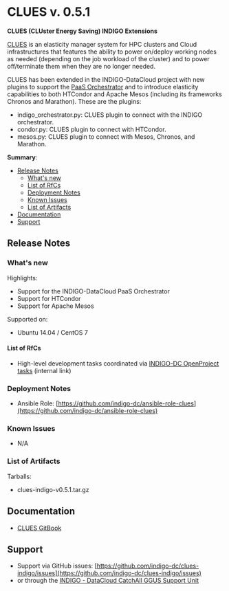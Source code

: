 # CLUES v. 0.5.1

**CLUES (CLUster Energy Saving) INDIGO Extensions**

[CLUES](https://github.com/grycap/clues) is an elasticity manager system for HPC clusters and Cloud infrastructures that features the ability to power on/deploy working nodes as needed (depending on the job workload of the cluster) and to power off/terminate them when they are no longer needed.

CLUES has been extended in the INDIGO-DataCloud project with new plugins to support the [PaaS Orchestrator](https://github.com/indigo-dc/orchestrator) and to introduce elasticity capabilities to both HTCondor and Apache Mesos (including its frameworks Chronos and Marathon). These are the plugins:

* indigo_orchestrator.py: CLUES plugin to connect with the INDIGO orchestrator.
* condor.py: CLUES plugin to connect with HTCondor.
* mesos.py: CLUES plugin to connect with Mesos, Chronos, and Marathon.

**Summary**:
* [Release Notes](#id1)
  * [What's new](#id2)
  * [List of RfCs](#id3)
  * [Deployment Notes](#id4)
  * [Known Issues](#id5)
  * [List of Artifacts](#id7)
* [Documentation](#id6)
* [Support](#id8)


<a id="id1"></a>
## Release Notes

<a id="id2"></a>
### What's new

Highlights:
* Support for the INDIGO-DataCloud PaaS Orchestrator
* Support for HTCondor
* Support for Apache Mesos

Supported on:
* Ubuntu 14.04 / CentOS 7

<a id="id3"></a>
#### List of RfCs

* High-level development tasks coordinated via [INDIGO-DC OpenProject tasks](http://bit.ly/clues_rfc_indigo1) (internal link)

<a id="id4"></a>
### Deployment Notes

* Ansible Role: [https://github.com/indigo-dc/ansible-role-clues](https://github.com/indigo-dc/ansible-role-clues)

<a id="id5"></a>
### Known Issues
* N/A

<a id="id7"></a>
### List of Artifacts

Tarballs:
* clues-indigo-v0.5.1.tar.gz

<a id="id6"></a>
## Documentation

* [CLUES GitBook](https://indigo-dc.gitbooks.io/clues-indigo/content/)

<a id="id8"></a>
## Support

* Support via GitHub issues: [https://github.com/indigo-dc/clues-indigo/issues](https://github.com/indigo-dc/clues-indigo/issues)
* or through the [INDIGO - DataCloud CatchAll GGUS Support Unit](https://wiki.egi.eu/wiki/GGUS:INDIGO_DataCloud_Catch-all_FAQ)
